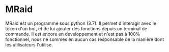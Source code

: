 # MRaid

MRaid est un programme sous python (3.7). 
Il permet d'interagir avec le token d'un bot, et de lui ajouter des fonctions depuis un terminal de commande. 
Il est encore en developpement et n'est pas à 100% fonctionnel, nous ne sommes en aucun cas responsable de la manière dont les utilisateurs l'utilise. 
